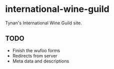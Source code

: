 # international-wine-guild

Tynan's International Wine Guild site.

## TODO

- Finish the wufoo forms
- Redirects from server
- Meta data and descriptions
